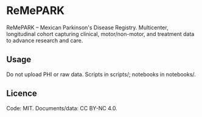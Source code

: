# ReMePARK
ReMePARK – Mexican Parkinson's Disease Registry. Multicenter, longitudinal cohort capturing clinical, motor/non-motor, and treatment data to advance research and care. 

## Usage
Do not upload PHI or raw data.
Scripts in scripts/; notebooks in notebooks/.

## Licence
Code: MIT. Documents/data: CC BY-NC 4.0.
